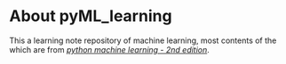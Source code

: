 # About pyML_learning
This a learning note repository of machine learning, most contents of the which are from [*python machine learning - 2nd edition*](https://github.com/rasbt/python-machine-learning-book-2nd-edition).
